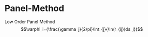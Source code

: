 # Panel-Method
Low Order Panel Method <br>
$$\varphi_i={\frac{\gamma_j}{2\pi}\int_{j}{\ln(r_{ij})ds_j}}$$
